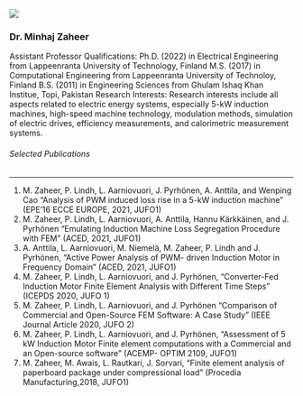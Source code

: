 [![](https://giki.edu.pk/wp-content/uploads/2019/11/WhatsApp-Image-2022-10-09-at-2.56.17-PM-1-584x450.jpeg)](https://giki.edu.pk/wp-content/uploads/2019/11/WhatsApp-Image-2022-10-09-at-2.56.17-PM-1.jpeg)
### Dr. Minhaj Zaheer
Assistant Professor 
Qualifications:
Ph.D. (2022) in Electrical Engineering from Lappeenranta University of Technology, Finland
M.S. (2017) in Computational Engineering from Lappeenranta University of Technoloy, Finland
B.S. (2011) in Engineering Sciences from Ghulam Ishaq Khan Institue, Topi, Pakistan
Research Interests:
Research interests include all aspects related to electric energy systems, especially 5-kW induction machines, high-speed machine technology, modulation methods, simulation of electric drives, efficiency measurements, and calorimetric measurement systems.
###### Selected Publications
* * *
  1. M. Zaheer, P. Lindh, L. Aarniovuori, J. Pyrhönen, A. Anttila, and Wenping Cao “Analysis of PWM induced loss rise in a 5-kW induction machine” (EPE’16 ECCE EUROPE, 2021, JUFO1)
  2. M. Zaheer, P. Lindh, L. Aarniovuori, A. Anttila, Hannu Kärkkäinen, and J. Pyrhönen “Emulating Induction Machine Loss Segregation Procedure with FEM” (ACED, 2021, JUFO1)
  3. A. Anttila, L. Aarniovuori, M. Niemelä, M. Zaheer, P. Lindh and J. Pyrhönen, “Active Power Analysis of PWM- driven Induction Motor in Frequency Domain” (ACED, 2021, JUFO1)
  4. M. Zaheer, P. Lindh, L. Aarniovuori, and J. Pyrhönen, “Converter-Fed Induction Motor Finite Element Analysis with Different Time Steps” (ICEPDS 2020, JUFO 1)
  5. M. Zaheer, P. Lindh, L. Aarniovuori, and J. Pyrhönen “Comparison of Commercial and Open-Source FEM Software: A Case Study” (IEEE Journal Article 2020, JUFO 2)
  6. M. Zaheer, P. Lindh, L. Aarniovuori, and J. Pyrhönen, “Assessment of 5 kW Induction Motor Finite element computations with a Commercial and an Open-source software” (ACEMP- OPTIM 2109, JUFO1)
  7. M. Zaheer, M. Awais, L. Rautkari, J. Sorvari, “Finite element analysis of paperboard package under compressional load” (Procedia Manufacturing,2018, JUFO1)


